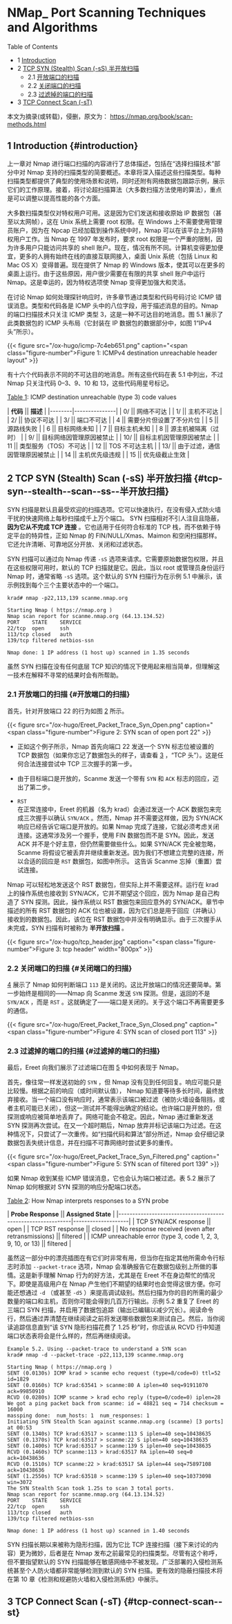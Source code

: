 # NMap_ Port Scanning Techniques and Algorithms


<div class="ox-hugo-toc toc has-section-numbers">

<div class="heading">Table of Contents</div>

- <span class="section-num">1</span> [Introduction](#introduction)
- <span class="section-num">2</span> [TCP SYN (Stealth) Scan (-sS) 半开放扫描](#tcp-syn--stealth--scan--ss--半开放扫描)
    - <span class="section-num">2.1</span> [开放端口的扫描](#开放端口的扫描)
    - <span class="section-num">2.2</span> [关闭端口的扫描](#关闭端口的扫描)
    - <span class="section-num">2.3</span> [过滤掉的端口的扫描](#过滤掉的端口的扫描)
- <span class="section-num">3</span> [TCP Connect Scan (-sT)](#tcp-connect-scan--st)

</div>
<!--endtoc-->


本文为摘录(或转载)，侵删，原文为： https://nmap.org/book/scan-methods.html



## <span class="section-num">1</span> Introduction {#introduction}

上一章对 Nmap 进行端口扫描的内容进行了总体描述，包括在“选择扫描技术”部分中对 Nmap 支持的扫描类型的简要概述。本章将深入描述这些扫描类型。每种扫描类型都提供了典型的使用场景和说明，同时还附有网络数据包跟踪示例，展示它们的工作原理。接着，将讨论超扫描算法（大多数扫描方法使用的算法），重点是可以调整以提高性能的各个方面。

大多数扫描类型仅对特权用户可用。这是因为它们发送和接收原始 IP 数据包（甚至以太网帧），这在 Unix 系统上需要 root 权限。在 Windows 上不需要使用管理员账户，因为在 Npcap 已经加载到操作系统中时，Nmap 可以在该平台上为非特权用户工作。当 Nmap
在 1997 年发布时，要求 root 权限是一个严重的限制，因为许多用户只能访问共享的 shell 账户。现在，情况有所不同。计算机变得更加便宜，更多的人拥有始终在线的直接互联网接入，桌面 Unix 系统（包括 Linux 和 Mac OS X）变得普遍。现在提供了 Nmap 的 Windows 版本，使其可以在更多的桌面上运行。由于这些原因，用户很少需要在有限的共享 shell
账户中运行 Nmap。这是幸运的，因为特权选项使 Nmap 变得更加强大和灵活。

在讨论 Nmap 如何处理探针响应时，许多章节通过类型和代码号码讨论 ICMP 错误消息。类型和代码各是 ICMP 头中的八位字段，用于描述消息的目的。Nmap 的端口扫描技术只关注 ICMP 类型 3，这是一种不可达目的地消息。图 5.1 展示了此类数据包的 ICMP
头布局（它封装在 IP 数据包的数据部分中，如图 1“IPv4 头”所示）。

<a id="figure--fig:nmap-f121206b"></a>

{{< figure src="/ox-hugo/icmp-7c4eb651.png" caption="<span class=\"figure-number\">Figure 1: </span>ICMPv4 destination unreachable header layout" >}}

有十六个代码表示不同的不可达目的地消息。所有这些代码在表 5.1 中列出，不过 Nmap 只关注代码 0–3、9、10 和 13，这些代码用星号标记。

<a id="table--tbl:nmap-6ee86d96"></a>
<div class="table-caption">
  <span class="table-number"><a href="#table--tbl:nmap-6ee86d96">Table 1</a>:</span>
  ICMP destination unreachable (type 3) code values
</div>

| **代码** || **描述**        |
|--------|---------------|
| 0/     || 网络不可达      |
| 1/     || 主机不可达      |
| 2/     || 协议不可达      |
| 3/     || 端口不可达      |
| 4      || 需要分片但设置了不分片位 |
| 5      || 源路线失败      |
| 6      || 目标网络未知    |
| 7      || 目标主机未知    |
| 8      || 源主机被隔离（过时） |
| 9/     || 目标网络因管理原因被禁止 |
| 10/    || 目标主机因管理原因被禁止 |
| 11     || 类型服务（TOS）不可达 |
| 12     || TOS 不可达主机  |
| 13/    || 由于过滤，通信因管理原因被禁止 |
| 14     || 主机优先级违规  |
| 15     || 优先级截止生效  |


## <span class="section-num">2</span> TCP SYN (Stealth) Scan (-sS) 半开放扫描 {#tcp-syn--stealth--scan--ss--半开放扫描}

SYN 扫描是默认且最受欢迎的扫描选项。它可以快速执行，在没有侵入式防火墙干扰的快速网络上每秒扫描成千上万个端口。
SYN 扫描相对不引人注目且隐蔽， **因为它从不完成 TCP 连接** 。它也适用于任何符合标准的 TCP 栈，而不依赖于特定平台的特异性，正如 Nmap 的 FIN/NULL/Xmas、Maimon 和空闲扫描那样。它还允许清晰、可靠地区分开放、关闭和过滤状态。

SYN 扫描可以通过向 Nmap 传递 `-sS` 选项来请求。它需要原始数据包权限，并且在这些权限可用时，默认的 TCP
扫描就是它。因此，当以 root 或管理员身份运行 Nmap 时，通常省略 `-sS` 选项。这个默认的 SYN 扫描行为在示例 5.1
中展示，该示例找到每个三个主要状态中的一个端口。

```shell
krad# nmap -p22,113,139 scanme.nmap.org

Starting Nmap ( https://nmap.org )
Nmap scan report for scanme.nmap.org (64.13.134.52)
PORT    STATE    SERVICE
22/tcp  open     ssh
113/tcp closed   auth
139/tcp filtered netbios-ssn

Nmap done: 1 IP address (1 host up) scanned in 1.35 seconds
```

虽然 SYN 扫描在没有任何底层 TCP 知识的情况下使用起来相当简单，但理解这一技术在解释不寻常的结果时会有所帮助。


### <span class="section-num">2.1</span> 开放端口的扫描 {#开放端口的扫描}

首先，针对开放端口 22 的行为如图 [2](#figure--fig:nmap-28e943bb) 所示。

<a id="figure--fig:nmap-28e943bb"></a>

{{< figure src="/ox-hugo/Ereet_Packet_Trace_Syn_Open.png" caption="<span class=\"figure-number\">Figure 2: </span>SYN scan of open port 22" >}}

-   正如这个例子所示，Nmap 首先向端口 22 发送一个 SYN 标志位被设置的 TCP 数据包（如果你忘记了数据包头的样子，请查看 [3](#figure--fig:nmap-f4d49110)  ，“TCP 头”）。这是任何合法连接尝试中 TCP 三次握手的第一步。

-   由于目标端口是开放的，Scanme 发送一个带有 `SYN` 和 `ACK` 标志的回应，迈出了第二步。

-   `RST` <br />
    在正常连接中，Ereet 的机器（名为 krad）会通过发送一个 ACK 数据包来完成三次握手以确认 `SYN/ACK` 。然而，Nmap
    并不需要这样做，因为 SYN/ACK 响应已经告诉它端口是开放的。如果 Nmap 完成了连接，它就必须考虑关闭连接。这通常涉及另一个握手，使用 FIN 数据包而不是 SYN。因此，发送 ACK 并不是个好主意，但仍然需要做些什么。如果
    SYN/ACK 完全被忽略，Scanme 将假设它被丢弃并继续重新发送。因为我们不想建立完整的连接，所以合适的回应是 `RST`
    数据包，如图中所示。 这告诉 Scanme 忘掉（重置）尝试连接。

Nmap 可以轻松地发送这个 RST 数据包，但实际上并不需要这样。运行在 krad 上的操作系统也接收到 SYN/ACK，它并不期望这个回应，因为 Nmap 是自己构造了 SYN 探测。因此，操作系统以 RST 数据包来回应意外的 SYN/ACK。章节中描述的所有 RST 数据包的 ACK 位也被设置，因为它们总是用于回应（并确认）接收到的数据包。因此，该位在 RST
数据包中并没有明确显示。由于三次握手从未完成，SYN 扫描有时被称为 **半开放扫描** 。

<a id="figure--fig:nmap-f4d49110"></a>

{{< figure src="/ox-hugo/tcp_header.jpg" caption="<span class=\"figure-number\">Figure 3: </span>tcp header" width="800px" >}}


### <span class="section-num">2.2</span> 关闭端口的扫描 {#关闭端口的扫描}

[4](#figure--fig:nmap-caa7eb53) 展示了 Nmap 如何判断端口 `113` 是关闭的。这比开放端口的情况还要简单。第一步始终是相同的——Nmap
向 Scanme 发送 `SYN` 探测。但是，返回的不是 `SYN/ACK` ，而是 `RST` 。这就确定了——端口是关闭的。关于这个端口不再需要更多的通信。

<a id="figure--fig:nmap-caa7eb53"></a>

{{< figure src="/ox-hugo/Ereet_Packet_Trace_Syn_Closed.png" caption="<span class=\"figure-number\">Figure 4: </span>SYN scan of closed port 113" >}}


### <span class="section-num">2.3</span> 过滤掉的端口的扫描 {#过滤掉的端口的扫描}

最后，Ereet 向我们展示了过滤端口在图 [5](#figure--fig:nmap-d41d8cd9) 中如何表现于 Nmap。

首先，像往常一样发送初始的 `SYN` ，但 Nmap 没有见到任何回复。响应可能只是比较慢。根据之前的响应（或时间默认值），
Nmap 知道要等待多长时间，最终放弃接收。当一个端口没有响应时，通常表示该端口被过滤（被防火墙设备阻挡，或者主机可能已关闭），但这一测试并不能得出确定的结论。也许端口是开放的，但探测或响应被简单地丢弃了。网络可能会不稳定。因此，Nmap 通过重新发送 SYN 探测再次尝试。在又一个超时期后，Nmap 放弃并标记该端口为过滤。在这种情况下，只尝试了一次重传。如“扫描代码和算法”部分所述，Nmap 会仔细记录数据包丢失统计信息，并在扫描不可靠网络时尝试更多的重传。

<a id="figure--fig:nmap-d41d8cd9"></a>

{{< figure src="/ox-hugo/Ereet_Packet_Trace_Syn_Filtered.png" caption="<span class=\"figure-number\">Figure 5: </span>SYN scan of filtered port 139" >}}

如果 Nmap 收到某些 ICMP 错误消息，它也会认为端口被过滤。表 5.2 展示了 Nmap 如何根据对 SYN 探测的响应分配端口状态。

<a id="table--tbl:nmap-cdd7b2a6"></a>
<div class="table-caption">
  <span class="table-number"><a href="#table--tbl:nmap-cdd7b2a6">Table 2</a>:</span>
  How Nmap interprets responses to a SYN probe
</div>

| **Probe Response**                                          || **Assigned State** |
|-------------------------------------------------------------|--------------------|
| TCP SYN/ACK response                                        || open               |
| TCP RST response                                            || closed             |
| No response received (even after retransmissions)           || filtered           |
| ICMP unreachable error (type 3, code 1, 2, 3, 9, 10, or 13) || filtered           |

虽然这一部分中的漂亮插图在有它们时非常有用，但当你在指定其他所需命令行标志时添加 `--packet-trace` 选项，Nmap
会准确报告它在数据包级别上所做的事情。这是新手理解 Nmap 行为的好方法，尤其是在 Ereet 不在身边帮忙的情况下。即使是高级用户在 Nmap 产生他们不期望的结果时也会觉得这很方便。你可能还想通过 `-d` （或甚至 `-d5` ）来提高调试级别。然后扫描为你的目的所需的最少数量的端口和主机，否则你可能会得到几百万行输出。示例 5.2 重复了
Ereet 的三端口 SYN 扫描，并启用了数据包追踪（输出已编辑以减少冗长）。阅读命令行，然后通过弄清楚在继续阅读之前将发送哪些数据包来测试自己。然后，当你阅读追踪信息直到“该 SYN 隐形扫描花费了 1.25
秒”时，你应该从 RCVD 行中知道端口状态表将会是什么样的，然后再继续阅读。

```text
Example 5.2. Using --packet-trace to understand a SYN scan
krad# nmap -d --packet-trace -p22,113,139 scanme.nmap.org

Starting Nmap ( https://nmap.org )
SENT (0.0130s) ICMP krad > scanme echo request (type=8/code=0) ttl=52 id=1829
SENT (0.0160s) TCP krad:63541 > scanme:80 A iplen=40 seq=91911070 ack=99850910
RCVD (0.0280s) ICMP scanme > krad echo reply (type=0/code=0) iplen=28
We got a ping packet back from scanme: id = 48821 seq = 714 checksum = 16000
massping done:  num_hosts: 1  num_responses: 1
Initiating SYN Stealth Scan against scanme.nmap.org (scanme) [3 ports] at 00:53
SENT (0.1340s) TCP krad:63517 > scanme:113 S iplen=40 seq=10438635
SENT (0.1370s) TCP krad:63517 > scanme:22 S iplen=40 seq=10438635
SENT (0.1400s) TCP krad:63517 > scanme:139 S iplen=40 seq=10438635
RCVD (0.1460s) TCP scanme:113 > krad:63517 RA iplen=40 seq=0 ack=10438636
RCVD (0.1510s) TCP scanme:22 > krad:63517 SA iplen=44 seq=75897108 ack=10438636
SENT (1.2550s) TCP krad:63518 > scanme:139 S iplen=40 seq=10373098 win=3072
The SYN Stealth Scan took 1.25s to scan 3 total ports.
Nmap scan report for scanme.nmap.org (64.13.134.52)
PORT    STATE    SERVICE
22/tcp  open     ssh
113/tcp closed   auth
139/tcp filtered netbios-ssn

Nmap done: 1 IP address (1 host up) scanned in 1.40 seconds

```

SYN 扫描长期以来被称为隐形扫描，因为它比 TCP 连接扫描（接下来讨论的内容）更为微妙，后者是在 Nmap
发布之前最常见的扫描类型。尽管有这个称呼，但不要指望默认的 SYN 扫描能够在敏感网络中不被发现。广泛部署的入侵检测系统甚至个人防火墙都非常能够检测到默认的 SYN 扫描。更有效的隐蔽扫描技术将在第 10 章《检测和规避防火墙和入侵检测系统》中展示。


## <span class="section-num">3</span> TCP Connect Scan (-sT) {#tcp-connect-scan--st}

